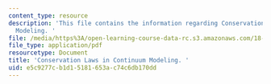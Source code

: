 ```yaml
---
content_type: resource
description: 'This file contains the information regarding Conservation Laws in Continuum
  Modeling. '
file: /media/https%3A/open-learning-course-data-rc.s3.amazonaws.com/18-311-principles-of-applied-mathematics-spring-2014/e5c9277cb1d15181653ac74c6db170dd_MIT18_311S14_ConservatnLaw.pdf
file_type: application/pdf
resourcetype: Document
title: 'Conservation Laws in Continuum Modeling. '
uid: e5c9277c-b1d1-5181-653a-c74c6db170dd
---
```

